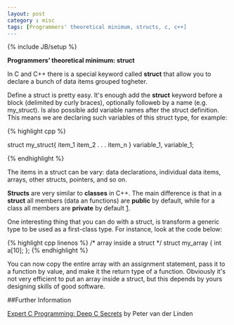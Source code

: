 ```yaml
---
layout: post
category : misc
tags: [Programmers' theoretical minimum, structs, c, c++]
---
```

{% include JB/setup %}

**Programmers’ theoretical minimum: struct**

<!--more-->

In C and C++ there is a special keyword called **struct** that allow you to declare a bunch of data items grouped togheter.

Define a struct is pretty easy. It's enough add the **struct** keyword before a block (delimited by curly braces), optionally followeb by a name (e.g. my_struct). Is also possible add variable names after the struct definition. This means we are declaring such variables of this struct type, for example:

{% highlight cpp %}

struct my_struct{
item_1
item_2
. . . 
item_n
} variable_1, variable_1;

{% endhighlight %}

The items in a struct can be vary: data declarations, individual data items, arrays, other structs, pointers, and so on. 

**Structs** are very similar to **classes** in C++. The main difference is that in a **struct** all members (data   an functions) are **public** by default, while for a class all members are **private** by default [1](http://stackoverflow.com/questions/92859/what-are-the-differences-between-struct-and-class-in-c).

One interesting thing that you can do with a struct, is transform a generic type to be used as a first-class type. For instance, look at the code below:

{% highlight cpp linenos %}
/* array inside a struct */ 
struct my_array { int a[10]; };
{% endhighlight %}

You can now copy the entire array with an assignment statement, pass it to a function by value, and make it the return type of a function. Obviously it's not very efficient to put an array inside a struct, but this depends by yours designing skills of good software.


##Further Information

[Expert C Programming: Deep C Secrets](http://www.amazon.co.uk/gp/search?index=books&linkCode=qs&keywords=9780131774292) by Peter van der Linden



